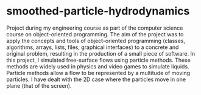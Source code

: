 # smoothed-particle-hydrodynamics
Project during my engineering course as part of the computer science course on object-oriented programming. The aim of the project was to apply the concepts and tools of object-oriented programming (classes, algorithms, arrays, lists, files, graphical interfaces) to a concrete and original problem, resulting in the production of a small piece of software. In this project, I simulated free-surface flows using particle methods. These methods are widely used in physics and video games to simulate liquids. Particle methods allow a flow to be represented by a multitude of moving particles. I have dealt with the 2D case where the particles move in one plane (that of the screen).

